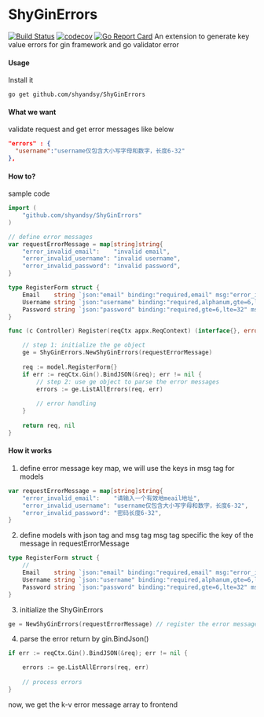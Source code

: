 # ShyGinErrors

[![Build Status](https://github.com/shyandsy/ShyGinErrors/workflows/Run%20Tests/badge.svg?branch=main)](https://github.com/shyandsy/ShyGinErrors/actions?query=branch%3Amain)
[![codecov](https://codecov.io/gh/shyandsy/shyginerrors/branch/main/graph/badge.svg)](https://codecov.io/gh/shyandsy/shyginerrors)
[![Go Report Card](https://goreportcard.com/badge/github.com/shyandsy/shyginerrors)](https://goreportcard.com/report/github.com/shyandsy/shyginerrors)
An extension to generate key value errors for gin framework and go validator error 

#### Usage
Install it
```shell
go get github.com/shyandsy/ShyGinErrors
```

#### What we want 
validate request and get error messages like below
```json
"errors" : {
  "username":"username仅包含大小写字母和数字，长度6-32"
},
```

#### How to?

sample code
```go
import (
    "github.com/shyandsy/ShyGinErrors"
)

// define error messages
var requestErrorMessage = map[string]string{
    "error_invalid_email":    "invalid email",
    "error_invalid_username": "invalid username",
    "error_invalid_password": "invalid password",
}

type RegisterForm struct {
    Email    string `json:"email" binding:"required,email" msg:"error_invalid_email"`
    Username string `json:"username" binding:"required,alphanum,gte=6,lte=32" msg:"error_invalid_username"`
    Password string `json:"password" binding:"required,gte=6,lte=32" msg:"error_invalid_password"`
}

func (c Controller) Register(reqCtx appx.ReqContext) (interface{}, error) {

	// step 1: initialize the ge object
    ge = ShyGinErrors.NewShyGinErrors(requestErrorMessage)
	
	req := model.RegisterForm{}
	if err := reqCtx.Gin().BindJSON(&req); err != nil {
		// step 2: use ge object to parse the error messages
		errors := ge.ListAllErrors(req, err)
		
		// error handling
	}
	
	return req, nil
}
```

#### How it works 

1. define error message key map, we will use the keys in msg tag for models
```go
var requestErrorMessage = map[string]string{
    "error_invalid_email":    "请输入一个有效地meail地址",
    "error_invalid_username": "username仅包含大小写字母和数字，长度6-32",
    "error_invalid_password": "密码长度6-32",
}
```

2. define models with json tag and msg tag
msg tag specific the key of the message in requestErrorMessage
```go
type RegisterForm struct {
    // 
    Email    string `json:"email" binding:"required,email" msg:"error_invalid_email"`
    Username string `json:"username" binding:"required,alphanum,gte=6,lte=32" msg:"error_invalid_username"`
    Password string `json:"password" binding:"required,gte=6,lte=32" msg:"error_invalid_password"`
}
```

3. initialize the ShyGinErrors
```go
ge = NewShyGinErrors(requestErrorMessage) // register the error message map
```

4. parse the error return by gin.BindJson()
```go
if err := reqCtx.Gin().BindJSON(&req); err != nil {

    errors := ge.ListAllErrors(req, err)
    
    // process errors
}
```

now, we get the k-v error message array to frontend

